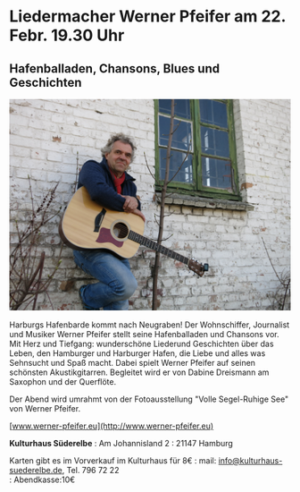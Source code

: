 # Liedermacher Werner Pfeifer am 22. Febr. 19.30 Uhr 

## Hafenballaden, Chansons, Blues und Geschichten 

![](/img/Pfeifer.jpg)

Harburgs Hafenbarde kommt nach Neugraben! Der Wohnschiffer, Journalist und Musiker Werner Pfeifer stellt seine
Hafenballaden und Chansons vor. Mit Herz und Tiefgang: wunderschöne Liederund Geschichten über das Leben,
den Hamburger und Harburger Hafen, die Liebe und alles was Sehnsucht und Spaß macht. Dabei spielt Werner Pfeifer auf
seinen schönsten Akustikgitarren. Begleitet wird er von Dabine Dreismann am Saxophon und der Querflöte. 

Der Abend wird umrahmt von der Fotoausstellung "Volle Segel-Ruhige See" von Werner Pfeifer.  

[www.werner-pfeifer.eu](http://www.werner-pfeifer.eu)

**Kulturhaus Süderelbe**
:   Am Johannisland 2 
:   21147 Hamburg  

Karten gibt es im Vorverkauf im Kulturhaus für 8€
:   mail: info@kulturhaus-suederelbe.de, Tel. 796 72 22  
:   Abendkasse:10€


